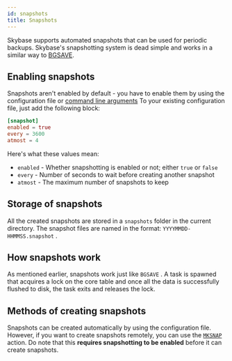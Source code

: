 ```yaml
---
id: snapshots
title: Snapshots
---
```

Skybase supports automated snapshots that can be used for periodic backups. 
Skybase's snapshotting system is dead simple and works in a similar way to [BGSAVE](persistence).

## Enabling snapshots

Snapshots aren't enabled by default - you have to enable them by using the configuration file  or [command line arguments](config-cmd) To your existing configuration file, just add the following block:

``` toml
[snapshot]
enabled = true
every = 3600
atmost = 4
```

Here's what these values mean:

* `enabled` - Whether snapshotting is enabled or not; either `true` or `false`
* `every` - Number of seconds to wait before creating another snapshot
* `atmost` - The maximum number of snapshots to keep

## Storage of snapshots

All the created snapshots are stored in a `snapshots` folder in the current directory.
The snapshot files are named in the format: `YYYYMMDD-HHMMSS.snapshot` .

## How snapshots work

As mentioned earlier, snapshots work just like `BGSAVE` . A task is spawned that acquires a lock on the core table and once all the data is successfully flushed to disk, the task exits and releases the lock.

## Methods of creating snapshots

Snapshots can be created automatically by using the configuration file. However, if you want to create snapshots remotely, you can use the [ `MKSNAP` ](actions/mksnap) action. Do note that this **requires snapshotting to be enabled** before it can create snapshots.